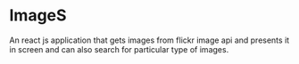 # ImageS
An react js application that gets images from flickr image api and presents it in screen and can also search for particular type of images.
